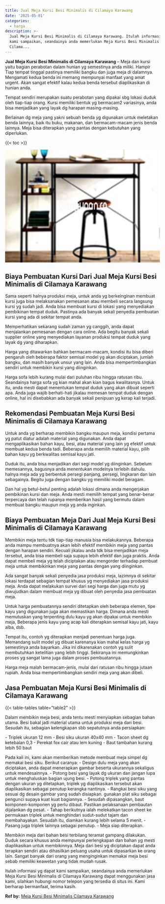 ```yaml
---
title: Jual Meja Kursi Besi Minimalis di Cilamaya Karawang
date: '2025-05-01'
categories:
  - harga
description: >-
  Jual Meja Kursi Besi Minimalis di Cilamaya Karawang. Itulah informasi yg dapat
  kami sampaikan, seandainya anda memerlukan Meja Kursi Besi Minimalis di
  Cilama...
---
```


**Jual Meja Kursi Besi Minimalis di Cilamaya Karawang** – Meja dan kursi yaitu bagian perabotan dalam hunian yg semestinya anda miliki. Hampir Tiap tempat tinggal pastinya memiliki bangku dan juga meja di dalamnya. Mengamati kedua benda ini memang mempunyai manfaat yang amat urgent. Akan sangat efektif kalau kedua benda tersebut diaplikasikan di hunian anda.

Tempat sendiri merupakan suatu perabotan yang dipakai sbg lokasi duduk oleh tiap-tiap orang. Kursi memiliki bentuk yg bermacam2 variasinya, anda bisa menjadikan yang layak dg harapan masing-masing.

Berlainan dg meja yang yakni sebuah benda yg digunakan untuk meletakan benda lainnya, baik itu buku, makanan, dan bermacam-macam jenis benda lainnya. Meja bisa diterapkan yang pantas dengan kebutuhan yang diperlukan.

{{< toc >}}

![Jual Meja Kursi Besi Minimalis di Cilamaya Karawang](/images/jual-meja-besi-murah24.png)

## Biaya Pembuatan Kursi Dari Jual Meja Kursi Besi Minimalis di Cilamaya Karawang

Sama seperti halnya produksi meja, untuk anda yg berkeinginan membuat kursi juga bisa melaksanakan pemesanan atau membeli secara langsung kursi yg sudah jadi. Anda bisa membuat kursi di lokasi yang menyediakan pembikinan tempat duduk. Pastinya ada banyak sekali penyedia pembuatan kursi yang ada di sekitar tempat anda.

Memperhatikan sekarang sudah zaman yg canggih, anda dapat menjalankan pemesanan dengan cara online. Ada begitu banyak sekali supplier online yang menyediakan layanan produksi tempat duduk yang layak dg yang diharapkan.

Harga yang ditawarkan bahkan bermacam-macam, kondisi itu bisa diberi pengaruh oleh beberapa faktor semisal model yg akan diciptakan, jumlah bangku, dan masih banyak unsur yang lain. Anda bisa mempertimbangkan sendiri untuk membikin kursi yang diinginkan.

Harga sofa lebih kurang mulai dari puluhan ribu hingga ratusan ribu. Seandainya harga sofa yg kian mahal akan kian bagus kwalitasnya. Untuk itu, anda mesti dapat menentukan tempat duduk yang akan dibuat seperti apa. Anda juga wajib berhati-hati jikalau memesan tempat duduk dengan online, hal ini disebabkan ada banyak sekali penipuan yg kerap kali terjadi.

## Rekomendasi Pembuatan Meja Kursi Besi Minimalis di Cilamaya Karawang

Untuk anda yg berharap membikin bangku maupun meja, kondisi pertama yg patut diatur adalah material yang digunakan. Anda dapat mengaplikasikan bahan kayu, besi, atau material yang lain yg efektif untuk membuat kedua benda tadi. Beberapa anda memilih material kayu, pilih bahan kayu yg berkwalitas semisal kayu jati.

Duduk itu, anda bisa menjadikan dari segi model yg diinginkan. Sebelum memesannya, bagusnya anda menentukan modelnya terlebih dahulu. halnya meja ada yg berbentuk persegi panjang, persegi, lingkaran dan lain sebagainya. Begitu juga dengan bangku yg memiliki model beragam.

Dan hal yg betul-betul penting adalah lokasi dimana anda mengerjakan pembikinan kursi dan meja. Anda mesti memilih tempat yang benar-benar terpercaya dan telah rupanya memberikan hasil yang bermutu dalam membuat bangku maupun meja yg anda inginkan.

## Biaya Pembuatan Meja Dari Jual Meja Kursi Besi Minimalis di Cilamaya Karawang

Membikin meja tentu tdk tiap-tiap manusia bisa melakukannya. Beberapa anda mampu membuatnya akan lebih efektif membikin meja yang pantas dengan harapan sendiri. Kecuali jikalau anda tdk bisa menjadikan meja tersebut, anda bisa membeli saja supaya lebih efektif dan juga praktis. Anda dapat membeli meja yg telah diciptakan atau mengorder terhadap pembuat meja untuk membikinkan meja yang pantas dengan yang diinginkan.

Ada sangat banyak sekali penyedia jasa produksi meja, lazimnya di sekitar lokasi terdapat sebagian tempat khusus yg menyediakan jasa produksi meja. Anda dapat melakukan survei dari segi harga dan juga mutu yg diwujudkan dalam membuat meja yg dibuat oleh penyedia jasa pembuatan meja.

Untuk harga pembuatannya sendiri ditetapkan oleh beberapa elemen, tipe kayu yang digunakan juga akan memastikan harga. Dimana anda mesti memutuskan yang terpenting dulu kayu yg akan dipakai untuk membikin meja, Beberapa jenis kayu yang acap kali diterapkan semisal kayu jati, kayu alba, dsb.

Tempat itu, contoh yg diterapkan menjadi penentuan harga juga. Memandang sulit model yg dibuat karenanya kian mahal kelas harga yg semestinya anda bayarkan. Jika ini dikarenakan contoh yg sulit membutuhkan ketelitian yang lebih tinggi. Sekiranya ini memungkinkan proses yg sangat lama juga dalam proses pembuatannya.

Harga meja malah bermacam-jenis, mulai dari ratusan ribu hingga jutaan rupiah. Anda bisa mempertimbangkan sendiri meja yang akan dibeli.

## Jasa Pembuatan Meja Kursi Besi Minimalis di Cilamaya Karawang

{{< table-tables table="table2" >}}

Dalam membikin meja besi, anda tentu mesti menyiapkan sebagian bahan utama. Besi bakal jadi material utama untuk produksi meja dari besi. Sesudah itu, sebagian kelengkapan sbb sepatutnya anda persiapkan:

\- Triplek ukuran 12 mm - Besi siku ukuran 40x40 mm - Tacon sheet dg ketebalan 0,3 - Perekat fox cair atau lem kuning - Baut tambahan kurang lebih 50 baut

Pada kali ini, kami akan memberikan metode membuat meja simpel dg memakai besi siku. Berikut caranya: - Design dulu meja yang akan diciptakan, anda dapat menerapkan gambar beserta ukurannya sekaligus untuk mendesainnya. - Potong besi yang layak dg ukuran dan jangan lupa untuk menghaluskan bagian ujung besi. - Potong triplek yang pantas dengan ukuran yg ditetapkan, triplek yg diaplikasikan tersebut akan diaplikasikan sebagai penutup kerangka nantinya. - Rangkai besi siku yang sesuai dg desain gambar yang sudah disiapkan. gunakan plat siku sebagai pengunci supaya kuat kuat bagiannya. - Sesudah dipasangkan, baut komponen-komponen yg perlu dibaut. Pastikan pelaksanaan pembautan dijalankan dg pesat. - Tahap berikutnya ialah melekatkan tacon sheet ke permukaan triplek untuk menghindari sudut-sudut tajam dan membahayakan. Sesudah itu, diamkan kurang lebih selama 5 menit. - Pasang juga triplek lainnya sebagai penutup. - Meja siap diterapkan.

Membikin meja dari bahan besi terbilang teramat gampang dilakukan. Duduk secara khusus anda mempunyai perlengkapan dan bahan yg mesti diaplikasikan untuk membikinnya. Meja dari besi yg diciptakan dapat anda terapkan sendiri atau dihasilkan peluang usaha untuk dipasarkan ke orang lain. Sangat banyak dari orang yang menginginkan memakai meja besi sebab memiliki keawetan yang tidak mudah rusak.

Itulah informasi yg dapat kami sampaikan, seandainya anda memerlukan Meja Kursi Besi Minimalis di Cilamaya Karawang dapat menggunakan jasa kami, silahkan hubungi nomor telepon yang tersedia di situs ini. Kami berharap bermanfaat, terima kasih.

**Ref by:** [Meja Kursi Besi Minimalis Cilamaya Karawang](https://id.wikipedia.org/wiki/Meja)
